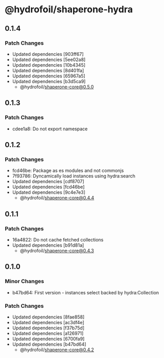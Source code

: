 # @hydrofoil/shaperone-hydra

## 0.1.4

### Patch Changes

- Updated dependencies [903ff67]
- Updated dependencies [5ee02a8]
- Updated dependencies [10b4345]
- Updated dependencies [8d401fa]
- Updated dependencies [65967a5]
- Updated dependencies [b3d5ca9]
  - @hydrofoil/shaperone-core@0.5.0

## 0.1.3

### Patch Changes

- cdee1a8: Do not export namespace

## 0.1.2

### Patch Changes

- fcd46be: Package as es modules and not commonjs
- 7f93786: Dyncamically load instances using hydra:search
- Updated dependencies [cdf8707]
- Updated dependencies [fcd46be]
- Updated dependencies [9c4e7e3]
  - @hydrofoil/shaperone-core@0.4.4

## 0.1.1

### Patch Changes

- 16a4822: Do not cache fetched collections
- Updated dependencies [b91d81a]
  - @hydrofoil/shaperone-core@0.4.3

## 0.1.0

### Minor Changes

- b47bd64: First version - instances select backed by hydra:Collection

### Patch Changes

- Updated dependencies [8fae858]
- Updated dependencies [ac3df4e]
- Updated dependencies [f37b75d]
- Updated dependencies [a126971]
- Updated dependencies [6700fa9]
- Updated dependencies [b47bd64]
  - @hydrofoil/shaperone-core@0.4.2
